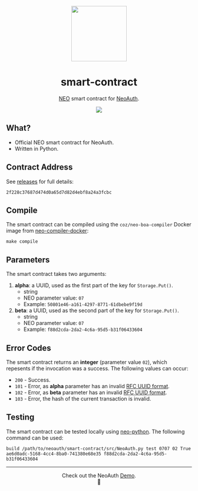 <p align="center">
  <img src="https://raw.githubusercontent.com/neoauth/design-assets/master/logo/colour/neoauth_color.png" width="150px" /> 
</p>

<h1 align="center">smart-contract</h1>

<p align="center">
  <a href="https://neo.org/">NEO</a> smart contract for 
  <a href="https://neoauth.org">NeoAuth</a>.
</p>

<p align="center">
  <a href="https://github.com/neoauth/smart-contract/releases">
    <img src="https://img.shields.io/github/tag/neoauth/smart-contract.svg?style=flat">
  </a>
</p>

## What?

- Official NEO smart contract for NeoAuth.
- Written in Python.

## Contract Address

See [releases](https://github.com/neoauth/smart-contract/releases) for full details:

```
2f228c37687d474d0a65d7d82d4ebf8a24a3fcbc
```

## Compile

The smart contract can be compiled using the `coz/neo-boa-compiler` Docker image
from [neo-compiler-docker](https://github.com/CityOfZion/neo-compiler-docker):

```
make compile
```

## Parameters

The smart contract takes two arguments:

1. **alpha**: a UUID, used as the first part of the key for `Storage.Put()`.
    - string
    - NEO parameter value: `07`
    - Example: `50801e46-a161-4297-8771-61dbebe9f19d`
2. **beta**: a UUID, used as the second part of the key for `Storage.Put()`.
    - string
    - NEO parameter value: `07`
    - Example: `f88d2cda-2da2-4c6a-95d5-b31f06433604`

## Error Codes

The smart contract returns an **integer** (parameter value `02`), which repesents if the 
invocation was a success. The following values can occur:

- `200` - Success.
- `101` - Error, as **alpha** parameter has an invalid [RFC UUID format](https://en.wikipedia.org/wiki/Universally_unique_identifier#Format).
- `102` - Error, as **beta** parameter has an invalid [RFC UUID format](https://en.wikipedia.org/wiki/Universally_unique_identifier#Format).
- `103` - Error, the hash of the current transaction is invalid.

## Testing

The smart contract can be tested locally using 
[neo-python](https://github.com/CityOfZion/neo-python). The following command can be used:

```
build /path/to/neoauth/smart-contract/src/NeoAuth.py test 0707 02 True ae6d0adc-5168-4cc4-8ba0-741380e68e35 f88d2cda-2da2-4c6a-95d5-b31f06433604
```

---

<p align="center">
  Check out the NeoAuth <a href="http://demo.neoauth.org">Demo</a>.
  <br>
  🔐
</p>
